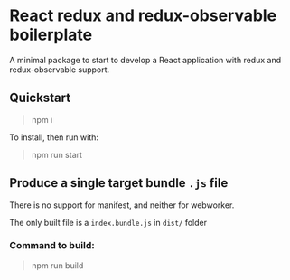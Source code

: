 # React redux and redux-observable boilerplate

A minimal package to start to develop a React application with redux
and redux-observable support.

## Quickstart

> npm i

To install, then run with:

> npm run start

## Produce a single target bundle `.js` file

There is no support for manifest, and neither for webworker.

The only built file is a `index.bundle.js` in `dist/` folder

### Command to build:

> npm run build
